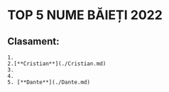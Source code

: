 # TOP 5 NUME BĂIEȚI 2022

## Clasament:

    1.
    2.[**Cristian**](./Cristian.md)
    3.
    4.
    5. [**Dante**](./Dante.md) 